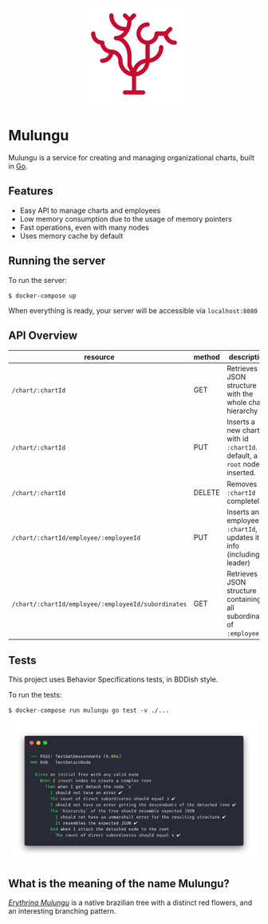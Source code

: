 
<p align="center">
  <img src="docs/logo.svg" title="Mulungu logo" width="200" height="200">
</p>

# Mulungu

Mulungu is a service for creating and managing organizational charts, built in [Go](https://golang.org/).

## Features
- Easy API to manage charts and employees
- Low memory consumption due to the usage of memory pointers
- Fast operations, even with many nodes
- Uses memory cache by default

## Running the server

To run the server:

```
$ docker-compose up
```

When everything is ready, your server will be accessible via `localhost:8080`

## API Overview

| resource                                            	| method      	| description                                                                    	|
|-----------------------------------------------------	|-------------	|--------------------------------------------------------------------------------	|
| `/chart/:chartId`                                   	| GET         	| Retrieves a JSON structure with the whole chart hierarchy                      	|
| `/chart/:chartId`                                   	| PUT         	| Inserts a new chart with id `:chartId`. By default, a `root` node is inserted. 	|
| `/chart/:chartId`                                   	| DELETE      	| Removes `:chartId` completely                                                  	|
| `/chart/:chartId/employee/:employeeId`              	| PUT         	| Inserts an employee to `:chartId`, or updates its info (including leader)      	|
| `/chart/:chartId/employee/:employeeId/subordinates` 	| GET         	| Retrieves a JSON structure containing all subordinates of `:employeeId`        	|

## Tests 
This project uses Behavior Specifications tests, in BDDish style.  

To run the tests:
```
$ docker-compose run mulungu go test -v ./...
```

<p align="center">
  <img src="docs/tests.png" title="Sample of screen showing results of behavioral tests">
</p>

## What is the meaning of the name Mulungu?
[*Erythrina Mulungu*](https://en.wikipedia.org/wiki/Erythrina_mulungu) is a native brazilian tree with a distinct red flowers, and an interesting branching pattern. 